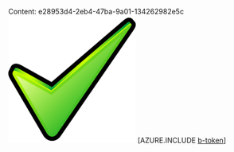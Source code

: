 Content: e28953d4-2eb4-47ba-9a01-134262982e5c![image](be1a299a-b3e9-455a-992a-ff37275c7506.png)
[AZURE.INCLUDE [b-token](6c7dd33b-2625-4154-923e-e8b9f26eb836.md)]
